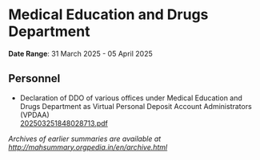 # Medical Education and Drugs Department

**Date Range**: 31 March 2025 - 05 April 2025


## Personnel
- Declaration of DDO of various offices under  Medical Education and Drugs Department as Virtual Personal Deposit Account Administrators (VPDAA)\
  [202503251848028713.pdf](https://gr.maharashtra.gov.in/Site/Upload/Government%20Resolutions/English/202503251848028713.pdf)


*Archives of earlier summaries are available at http://mahsummary.orgpedia.in/en/archive.html*